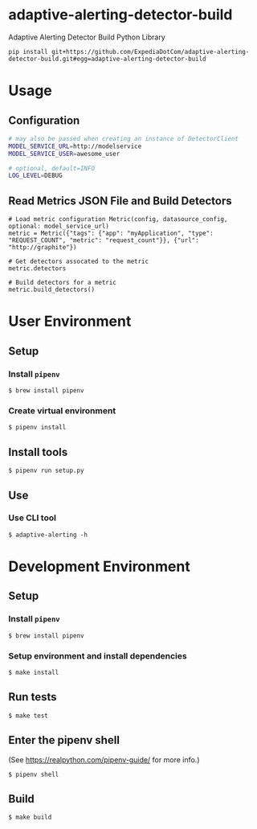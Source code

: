 # adaptive-alerting-detector-build

Adaptive Alerting Detector Build Python Library

```
pip install git+https://github.com/ExpediaDotCom/adaptive-alerting-detector-build.git#egg=adaptive-alerting-detector-build
```

# Usage

## Configuration

```sh
# may also be passed when creating an instance of DetectorClient
MODEL_SERVICE_URL=http://modelservice
MODEL_SERVICE_USER=awesome_user

# optional, default=INFO
LOG_LEVEL=DEBUG
```

## Read Metrics JSON File and Build Detectors

```
# Load metric configuration Metric(config, datasource_config, optional: model_service_url)
metric = Metric({"tags": {"app": "myApplication", "type": "REQUEST_COUNT", "metric": "request_count"}}, {"url": "http://graphite"})

# Get detectors assocated to the metric
metric.detectors

# Build detectors for a metric
metric.build_detectors()
```

# User Environment
## Setup
### Install `pipenv`

 ```$ brew install pipenv```

### Create virtual environment

```$ pipenv install```

## Install tools

```$ pipenv run setup.py```

## Use
### Use CLI tool

```$ adaptive-alerting -h```

# Development Environment
## Setup
### Install `pipenv`

 ```$ brew install pipenv```

### Setup environment and install dependencies

```$ make install```

## Run tests

```$ make test```

## Enter the pipenv shell

(See https://realpython.com/pipenv-guide/ for more info.)

```$ pipenv shell```

## Build

```$ make build```

